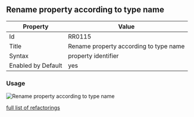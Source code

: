 ## Rename property according to type name

Property | Value
--- | --- 
Id | RR0115
Title | Rename property according to type name
Syntax | property identifier
Enabled by Default | yes

### Usage

![Rename property according to type name](../../images/refactorings/RenamePropertyAccordingToTypeName.png)

[full list of refactorings](Refactorings.md)
